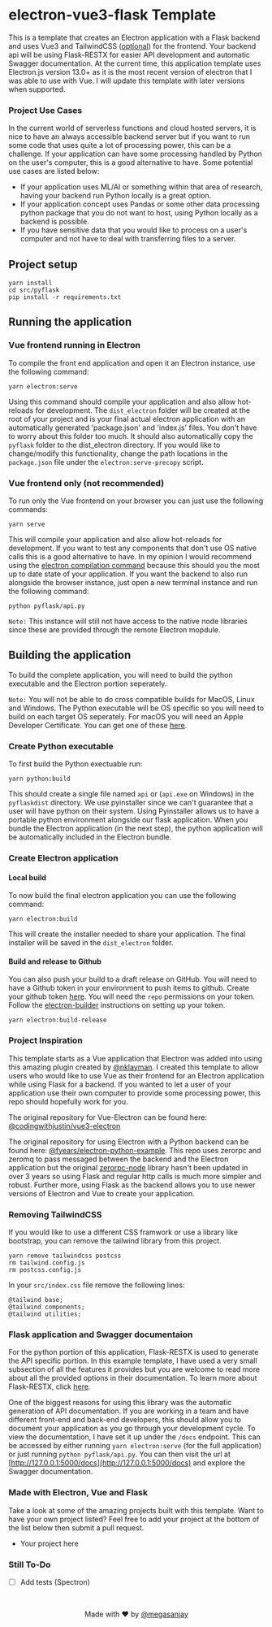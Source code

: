 # electron-vue3-flask Template

This is a template that creates an Electron application with a Flask backend and uses Vue3 and TailwindCSS ([optional](#removing-tailwindcss)) for the frontend. Your backend api will be using Flask-RESTX for easier API development and automatic Swagger documentation. At the current time, this application template uses Electron.js version 13.0+ as it is the most recent version of electron that I was able to use with Vue. I will update this template with later versions when supported.

### Project Use Cases

In the current world of serverless functions and cloud hosted servers, it is nice to have an always accessible backend server but if you want to run some code that uses quite a lot of processing power, this can be a challenge. If your application can have some processing handled by Python on the user's computer, this is a good alternative to have. Some potential use cases are listed below:

- If your application uses ML/AI or something within that area of research, having your backend run Python locally is a great option.
- If your application concept uses Pandas or some other data processing python package that you do not want to host, using Python locally as a backend is possible.
- If you have sensitive data that you would like to process on a user's computer and not have to deal with transferring files to a server.

## Project setup

```shell
yarn install
cd src/pyflask
pip install -r requirements.txt
```

## Running the application

### Vue frontend running in Electron

To compile the front end application and open it an Electron instance, use the following command:

```shell
yarn electron:serve
```

Using this command should compile your application and also allow hot-reloads for development. The `dist_electron` folder will be created at the root of your project and is your final actual electron application with an automatically generated 'package.json' and 'index.js' files. You don't have to worry about this folder too much. It should also automatically copy the `pyflask` folder to the dist_electron directory. If you would like to change/modify this functionality, change the path locations in the `package.json` file under the `electron:serve-precopy` script.

### Vue frontend only (not recommended)

To run only the Vue frontend on your browser you can just use the following commands:

```shell
yarn serve
```

This will compile your application and also allow hot-reloads for development. If you want to test any components that don't use OS native calls this is a good alternative to have. In my opinion I would recommend using the [electron compilation command](#vue-frontend-running-in-electron) because this should you the most up to date state of your application. If you want the backend to also run alongside the browser instance, just open a new terminal instance and run the following command:

```shell
python pyflask/api.py
```

`Note:` This instance will still not have access to the native node libraries since these are provided through the remote Electron mopdule.

## Building the application

To build the complete application, you will need to build the python executable and the Electron portion seperately. 

`Note:` You will not be able to do cross compatible builds for MacOS, Linux and Windows. The Python executable will be OS specific so you will need to build on each target OS seperately. For macOS you will need an Apple Developer Certificate. You can get one of these [here](https://developer.apple.com/support/certificates/).

### Create Python executable

To first build the Python exectuable run:

```shell
yarn python:build
```

This should create a single file named `api` or (`api.exe` on Windows) in the `pyflaskdist` directory. We use pyinstaller since we can't guarantee that a user will have python on their system. Using Pyinstaller allows us to have a portable python environment alongside our flask application. When you bundle the Electron application (in the next step), the python application will be automatically included in the Electron bundle.

### Create Electron application

#### Local build

To now build the final electron application you can use the following command:

```shell
yarn electron:build
```

This will create the installer needed to share your application. The final installer will be saved in the `dist_electron` folder.

#### Build and release to Github

You can also push your build to a draft release on GitHub. You will need to have a Github token in your environment to push items to github. Create your github token [here](https://github.com/settings/tokens). You will need the `repo` permissions on your token. Follow the [electron-builder](https://www.electron.build/configuration/publish) instructions on setting up your token.

```shell
yarn electron:build-release
```

### Project Inspiration

This template starts as a Vue application that Electron was added into using this amazing plugin created by [@nklayman](https://nklayman.github.io/vue-cli-plugin-electron-builder/). I created this template to allow users who would like to use Vue as their frontend for an Electron application while using Flask for a backend. If you wanted to let a user of your application use their own computer to provide some processing power, this repo should hopefully work for you.

The original repository for Vue-Electron can be found here: [@codingwithjustin/vue3-electron](https://github.com/codingwithjustin/vue3-electron)

The original repository for using Electron with a Python backend can be found here: [@fyears/electron-python-example](https://github.com/fyears/electron-python-example). This repo uses zerorpc and zeromq to pass messaged between the backend and the Electron application but the original [zerorpc-node](https://github.com/0rpc/zerorpc-node) library hasn't been updated in over 3 years so using Flask and regular http calls is much more simpler and robust. Further more, using Flask as the backend allows you to use newer versions of Electron and Vue to create your application.

### Removing TailwindCSS

If you would like to use a different CSS framwork or use a library like bootstrap, you can remove the tailwind library from this project.

```shell
yarn remove tailwindcss postcss
rm tailwind.config.js
rm postcss.config.js
```

In your `src/index.css` file remove the following lines:

```postcss
@tailwind base;
@tailwind components;
@tailwind utilities;
```

### Flask application and Swagger documentaion

For the python portion of this application, Flask-RESTX is used to generate the API specific portion. In this example template, I have used a very small subsection of all the features it provides but you are welcome to read more about all the provided options in their documentation. To learn more about Flask-RESTX, click [here](https://flask-restx.readthedocs.io/en/latest/). 

One of the biggest reasons for using this library was the automatic generation of API documentation. If you are working in a team and have different front-end and back-end developers, this should allow you to document your application as you go through your development cycle. To view the documentation, I have set it up under the `/docs` endpoint. This can be accessed by either running `yarn electron:serve` (for the full application) or just running `python pyflask/api.py`. You can then visit the url at [http://127.0.0.1:5000/docs](http://127.0.0.1:5000/docs) and explore the Swagger documentation.

### Made with Electron, Vue and Flask

Take a look at some of the amazing projects built with this template. Want to have your own project listed? Feel free to add your project at the bottom of the list below then submit a pull request.

- Your project here

### Still To-Do

- [ ] Add tests (Spectron)

<br/>

<p align="center">
 Made with ❤️ by <a href="https://sanjaysoundarajan.dev">@megasanjay</a>
</p>
